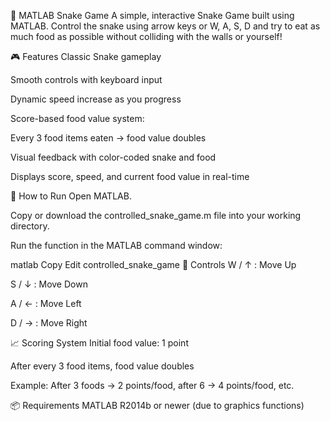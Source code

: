 🐍 MATLAB Snake Game
A simple, interactive Snake Game built using MATLAB. Control the snake using arrow keys or W, A, S, D and try to eat as much food as possible without colliding with the walls or yourself!

🎮 Features
Classic Snake gameplay

Smooth controls with keyboard input

Dynamic speed increase as you progress

Score-based food value system:

Every 3 food items eaten → food value doubles

Visual feedback with color-coded snake and food

Displays score, speed, and current food value in real-time

🚀 How to Run
Open MATLAB.

Copy or download the controlled_snake_game.m file into your working directory.

Run the function in the MATLAB command window:

matlab
Copy
Edit
controlled_snake_game
🎯 Controls
W / ↑ : Move Up

S / ↓ : Move Down

A / ← : Move Left

D / → : Move Right

📈 Scoring System
Initial food value: 1 point

After every 3 food items, food value doubles

Example: After 3 foods → 2 points/food, after 6 → 4 points/food, etc.

📦 Requirements
MATLAB R2014b or newer (due to graphics functions)

